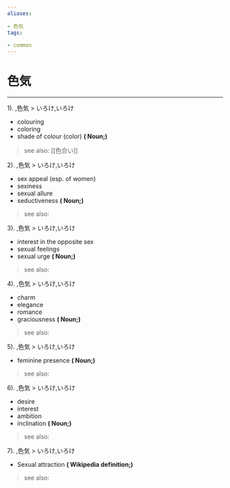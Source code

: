 ```yaml
---
aliases:
    
- 色気
tags:
    
- common
---
```


# 色気
---
1).
,色気 > いろけ,いろけ

- colouring
- coloring
- shade of colour (color)
**( Noun;)**
> see also:  [[色合い]]
            
2).
,色気 > いろけ,いろけ

- sex appeal (esp. of women)
- sexiness
- sexual allure
- seductiveness
**( Noun;)**
> see also: 
            
3).
,色気 > いろけ,いろけ

- interest in the opposite sex
- sexual feelings
- sexual urge
**( Noun;)**
> see also: 
            
4).
,色気 > いろけ,いろけ

- charm
- elegance
- romance
- graciousness
**( Noun;)**
> see also: 
            
5).
,色気 > いろけ,いろけ

- feminine presence
**( Noun;)**
> see also: 
            
6).
,色気 > いろけ,いろけ

- desire
- interest
- ambition
- inclination
**( Noun;)**
> see also: 
            
7).
,色気 > いろけ,いろけ

- Sexual attraction
**( Wikipedia definition;)**
> see also: 
            